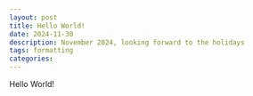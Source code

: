 ```yaml
---
layout: post
title: Hello World!
date: 2024-11-30
description: November 2024, looking forward to the holidays
tags: formatting
categories: 
---
```


Hello World!